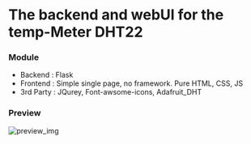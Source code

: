 # The backend and webUI for the temp-Meter DHT22

### Module
- Backend : Flask
- Frontend : Simple single page, no framework. Pure HTML, CSS, JS
- 3rd Party : JQurey, Font-awsome-icons, Adafruit_DHT

### Preview
![preview_img](https://github.com/Pjer-zhang/DHT22_raspberry/blob/master/preview.png)
